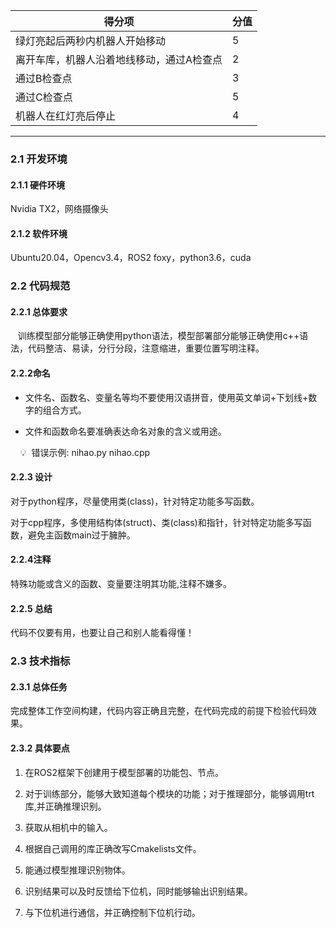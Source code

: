 | 得分项| 分值 |
| --- | --- |
| 绿灯亮起后两秒内机器人开始移动| 5|
| 离开车库，机器人沿着地线移动，通过A检查点 | 2|
| 通过B检查点| 3|
| 通过C检查点| 5|
| 机器人在红灯亮后停止| 4|

---
### 2.1 开发环境

#### 2.1.1 硬件环境

  

Nvidia TX2，网络摄像头

  

#### 2.1.2 软件环境

  

Ubuntu20.04，Opencv3.4，ROS2 foxy，python3.6，cuda

  
  

### 2.2 代码规范

#### 2.2.1 总体要求

   训练模型部分能够正确使用python语法，模型部署部分能够正确使用c++语法，代码整洁、易读，分行分段，注意缩进，重要位置写明注释。

  
  

#### 2.2.2命名

- 文件名、函数名、变量名等均不要使用汉语拼音，使用英文单词+下划线+数字的组合方式。

- 文件和函数命名要准确表达命名对象的含义或用途。

  

    💡  错误示例: nihao.py nihao.cpp

#### 2.2.3 设计

对于python程序，尽量使用类(class)，针对特定功能多写函数。

对于cpp程序，多使用结构体(struct)、类(class)和指针，针对特定功能多写函数，避免主函数main过于臃肿。

#### 2.2.4注释

特殊功能或含义的函数、变量要注明其功能,注释不嫌多。

  

#### 2.2.5 总结

代码不仅要有用，也要让自己和别人能看得懂！

  
  

### 2.3 技术指标

#### 2.3.1 总体任务

完成整体工作空间构建，代码内容正确且完整，在代码完成的前提下检验代码效果。

#### 2.3.2 具体要点

  

1. 在ROS2框架下创建用于模型部署的功能包、节点。

2. 对于训练部分，能够大致知道每个模块的功能；对于推理部分，能够调用trt库,并正确推理识别。

3. 获取从相机中的输入。

4. 根据自己调用的库正确改写Cmakelists文件。

5. 能通过模型推理识别物体。

6. 识别结果可以及时反馈给下位机，同时能够输出识别结果。

7. 与下位机进行通信，并正确控制下位机行动。
